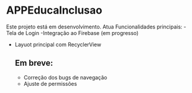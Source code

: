 # APPEducaInclusao
Este projeto está em desenvolvimento. Atua Funcionalidades principais:
-Tela de Login
-Integração ao Firebase (em progresso)
- Layuot principal com RecyclerView

  ## Em breve:
  - Correção dos bugs de navegação
  - Ajuste de permissões
